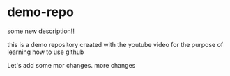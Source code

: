# demo-repo

some new description!!

this is a demo repository created with the youtube video for the purpose of learning how to use github


Let's add some mor changes. 
more changes
